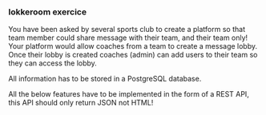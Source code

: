 ### lokkeroom exercice

You have been asked by several sports club to create a platform so that team member could share message with their team, and their team only! Your platform would allow coaches from a team to create a message lobby. Once their lobby is created coaches (admin) can add users to their team so they can access the lobby.

All information has to be stored in a PostgreSQL database.

All the below features have to be implemented in the form of a REST API, this API should only return JSON not HTML!
